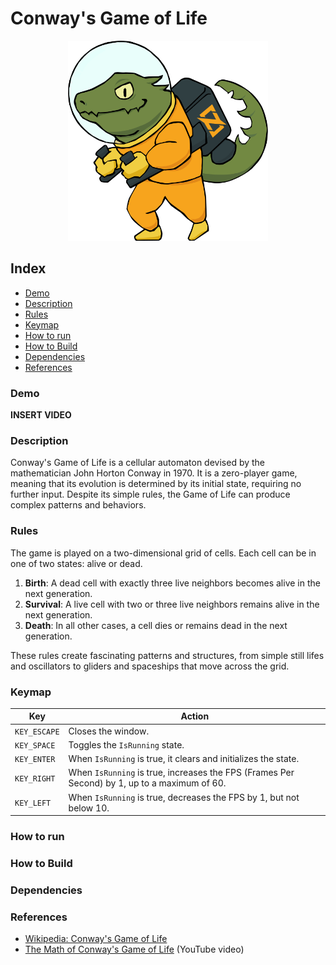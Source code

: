 # Conway's Game of Life

<p align="center">
    <img src="https://github.com/ziglang/logo/raw/master/zero.svg" alt="zero" width="320" height="320">
</p>

## Index
- [Demo](#demo)
- [Description](#description)
- [Rules](#rules)
- [Keymap](#keymap)
- [How to run](#how-to-run)
- [How to Build](#how-to-build)
- [Dependencies](#dependencies)
- [References](#references)

### Demo
**INSERT VIDEO**

### Description
Conway's Game of Life is a cellular automaton devised by the mathematician John Horton Conway in 1970. It is a zero-player game, meaning that its evolution is determined by its initial state, requiring no further input. Despite its simple rules, the Game of Life can produce complex patterns and behaviors.

### Rules

The game is played on a two-dimensional grid of cells. Each cell can be in one of two states: alive or dead.

1. **Birth**: A dead cell with exactly three live neighbors becomes alive in the next generation.
2. **Survival**: A live cell with two or three live neighbors remains alive in the next generation.
3. **Death**: In all other cases, a cell dies or remains dead in the next generation.

These rules create fascinating patterns and structures, from simple still lifes and oscillators to gliders and spaceships that move across the grid.
### Keymap
| Key             | Action                                                                                                  |
|-----------------|---------------------------------------------------------------------------------------------------------|
| `KEY_ESCAPE`    | Closes the window.                                                                                      |
| `KEY_SPACE`     | Toggles the `IsRunning` state.                                                                          |
| `KEY_ENTER`     | When `IsRunning` is true, it clears and initializes the state.                                          |
| `KEY_RIGHT`     | When `IsRunning` is true, increases the FPS (Frames Per Second) by 1, up to a maximum of 60.             |
| `KEY_LEFT`      | When `IsRunning` is true, decreases the FPS by 1, but not below 10.                                     |

### How to run
### How to Build
### Dependencies
### References

- [Wikipedia: Conway's Game of Life](https://en.wikipedia.org/wiki/Conway%27s_Game_of_Life)
- [The Math of Conway's Game of Life](https://www.youtube.com/watch?v=R9Plq-D1gEk) (YouTube video)


